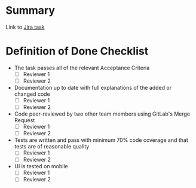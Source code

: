 # Summary

Link to [Jira task](url)

# Definition of Done Checklist

- The task passes all of the relevant Acceptance Criteria
    - [ ] Reviewer 1
    - [ ] Reviewer 2
- Documentation up to date with full explanations of the added or changed code
    - [ ] Reviewer 1
    - [ ] Reviewer 2
- Code peer-reviewed by two other team members using GitLab's Merge Request
    - [ ] Reviewer 1
    - [ ] Reviewer 2
- Tests are written and pass with minimum 70% code coverage and that tests are of reasonable quality
    - [ ] Reviewer 1
    - [ ] Reviewer 2
- UI is tested on mobile
    - [ ] Reviewer 1
    - [ ] Reviewer 2